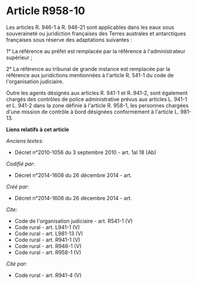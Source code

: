 # Article R958-10

Les articles R. 946-1 à R. 946-21 sont applicables dans les eaux sous souveraineté ou juridiction françaises des Terres
australes et antarctiques françaises sous réserve des adaptations suivantes : 

1° La référence au préfet est remplacée par la référence à l'administrateur supérieur ; 

2° La référence au tribunal de grande instance est remplacée par la référence aux juridictions mentionnées à l'article R.
541-1 du code de l'organisation judiciaire. 

Outre les agents désignés aux articles R. 941-1 et R. 941-2, sont également chargés des contrôles de police administrative
prévus aux articles L. 941-1 et L. 941-2 dans la zone définie à l'article R. 958-1, les personnes chargées d'une mission de
contrôle à bord désignées conformément à l'article L. 981-13.

**Liens relatifs à cet article**

_Anciens textes_:

  - Décret n°2010-1056 du 3 septembre 2010 - art. 1al 18  (Ab)

_Codifié par_:

  - Décret n°2014-1608 du 26 décembre 2014 - art.

_Créé par_:

  - Décret n°2014-1608 du 26 décembre 2014 - art.

_Cite_:

  - Code de l'organisation judiciaire - art. R541-1 (V)
  - Code rural - art. L941-1 (V)
  - Code rural - art. L981-13 (V)
  - Code rural - art. R941-1 (V)
  - Code rural - art. R946-1 (V)
  - Code rural - art. R958-1 (V)

_Cité par_:

  - Code rural - art. R941-4 (V)

